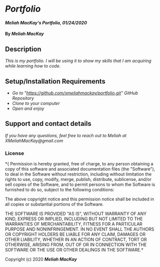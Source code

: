 # _Portfolio_

#### _Meliah MacKay's Portfolio, 01/24/2020_

#### By _**Meliah MacKay**_

## Description

_This is my portfolio. I will be using it to show my skills that I am acquiring while learning how to code._

## Setup/Installation Requirements

* _Go to "https://github.com/xmeliahmackay/portfolio.git" GitHub Repository_
* _Clone to your computer_
* _Open and enjoy_

## Support and contact details

_If you have any questions, feel free to reach out to Meliah at XMeliahMacKay@gmail.com_

### License

*{
Permission is hereby granted, free of charge, to any person obtaining a copy
of this software and associated documentation files (the "Software"), to deal
in the Software without restriction, including without limitation the rights
to use, copy, modify, merge, publish, distribute, sublicense, and/or sell
copies of the Software, and to permit persons to whom the Software is
furnished to do so, subject to the following conditions:

The above copyright notice and this permission notice shall be included in all
copies or substantial portions of the Software.

THE SOFTWARE IS PROVIDED "AS IS", WITHOUT WARRANTY OF ANY KIND, EXPRESS OR
IMPLIED, INCLUDING BUT NOT LIMITED TO THE WARRANTIES OF MERCHANTABILITY,
FITNESS FOR A PARTICULAR PURPOSE AND NONINFRINGEMENT. IN NO EVENT SHALL THE
AUTHORS OR COPYRIGHT HOLDERS BE LIABLE FOR ANY CLAIM, DAMAGES OR OTHER
LIABILITY, WHETHER IN AN ACTION OF CONTRACT, TORT OR OTHERWISE, ARISING FROM,
OUT OF OR IN CONNECTION WITH THE SOFTWARE OR THE USE OR OTHER DEALINGS IN THE
SOFTWARE.*

Copyright (c) 2020 **_Meliah MacKay_**